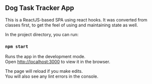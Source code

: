 ## Dog Task Tracker App

This is a ReactJS-based SPA using react hooks.  It was converted from classes first, to get the feel of using and maintaining state as well.

In the project directory, you can run:

### `npm start`

Runs the app in the development mode.<br />
Open [http://localhost:3000](http://localhost:3000) to view it in the browser.

The page will reload if you make edits.<br />
You will also see any lint errors in the console.


